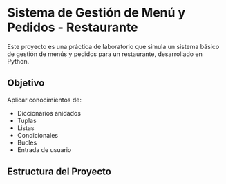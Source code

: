 # Sistema de Gestión de Menú y Pedidos - Restaurante

Este proyecto es una práctica de laboratorio que simula un sistema básico de gestión de menús y pedidos para un restaurante, desarrollado en Python.

## Objetivo

Aplicar conocimientos de:

- Diccionarios anidados
- Tuplas
- Listas
- Condicionales
- Bucles
- Entrada de usuario

## Estructura del Proyecto

